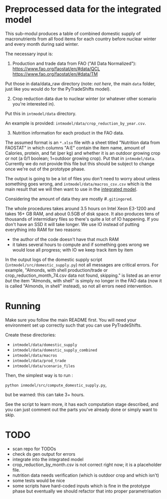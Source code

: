 # Preprocessed data for the integrated model

This sub-modul produces a table of combined domestic supply of macronutrients from all food items for each country before nuclear winter and every month during said winter.

The necessary input is:
1) Production and trade data from FAO ("All Data Normalized"):
https://www.fao.org/faostat/en/#data/QCL
https://www.fao.org/faostat/en/#data/TM

Put those in data/data_raw directory (note: *not here*, the main ```data``` folder, just like you would do for the PyTradeShifts model).

2) Crop reduction data due to nuclear winter (or whatever other scenario you're interested in).

Put this in ```intmodel/data``` directory.

An example is provided: ```intmodel/data/crop_reduction_by_year.csv```.

3) Nutrition information for each product in the FAO data.

The assumed format is an ```*.xlsx``` file with a sheet titled "Nutrition data from FAOSTAT" in which columns "A:E" contain the item name, amount of Calories, protein, and fat (per kg) and whether it is an outdoor growing crop or not (a 0/1 boolean; 1=outdoor growing crop).
Put that in ```intmodel/data```. Currently we do not provide this file but this should be subject to change once we're out of the prototype phase.


The output is going to be a lot of files you don't need to worry about unless
something goes wrong, and ```intmodel/data/macros_csv.csv``` which is the main result that we will then want to use in the [integrated model](https://github.com/allfed/allfed-integrated-model).

Considering the amount of data they are mostly #```.gitingored```. 

The whole procedures takes around 3.5 hours on Intel Xeon E3-1200 and takes 16+ GB RAM, and about 0.5GB of disk space.
It also produces tens of thousands of intermidiary files so there's quite a lot of IO happening.
If you don't have an SSD it will take longer.
We use IO instead of putting everything into RAM for two reasons:
- the author of the code doesn't have that much RAM
- it takes several hours to compute and if something goes wrong we would lose all progress; with IO we keep track item by item

In the output logs of the domestic supply script (```intmodel/src/domestic_supply.py```) not all messages are critical errors.
For example, "Almonds, with shell production/trade or crop_reduction_month_74.csv data not found, skipping." is listed as an error *but* the item "Almonds, with shell" is simply no longer in the FAO data (now it is called "Almonds, in shell" instead), so not all errors need intervention.

# Running

Make sure you follow the main README first. 
You will need your environment set up correctly such that you can use PyTradeShifts.

Create these directories:
- ```intmodel/data/domestic_supply```
- ```intmodel/data/domestic_supply_combined```
- ```intmodel/data/macros```
- ```intmodel/data/prod_trade```
- ```intmodel/data/scenario_files```

Then, the simplest way is to run :

```python inmodel/src/compute_domestic_supply.py```,

but be warned: this can take 3+ hours.

See the script to learn more, it has each computation stage described, and you can just comment out the parts you've already done or simply want to skip.

# TODO
- scan repo for TODOs
- check ds gen output for errors
- integrate into the integrated model
- crop_reduction_by_month.csv is not correct right now; it is a placeholder file.
- nutrition data needs verification (which is outdoor crop and which isn't)
- some tests would be nice
- some scripts have hard-coded inputs which is fine in the prototype phase but eventually we should refactor that into proper parametrisation

